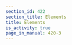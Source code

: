 ```yaml
---
section_id: 422
section_title: Elements
title: Elements
is_activity: true
page_in_manual: 420-3
---
```

